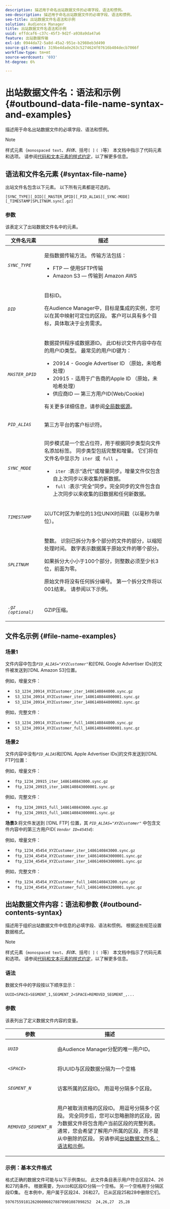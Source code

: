 ```yaml
---
description: 描述用于命名出站数据文件的必填字段、语法和惯例。
seo-description: 描述用于命名出站数据文件的必填字段、语法和惯例。
seo-title: 出站数据文件名语法和示例
solution: Audience Manager
title: 出站数据文件名语法和示例
uuid: effdcaf6-c37c-45f3-9d2f-a938a9da47a6
feature: 出站数据传输
exl-id: 0944da72-5a8d-45a2-951e-b2988eb3d490
source-git-commit: 319be4dade263c5274624f07616b404decb7066f
workflow-type: tm+mt
source-wordcount: '693'
ht-degree: 6%

---
```


# 出站数据文件名：语法和示例{#outbound-data-file-name-syntax-and-examples}

描述用于命名出站数据文件的必填字段、语法和惯例。

<!-- c_name_reqs_outbound.xml -->

>[!NOTE]
>
>样式元素（`monospaced text`、*斜体*、括号`[ ]` `( )`等） 本文档中指示了代码元素和选项。 请参阅[代码和文本元素的样式约定](../../../reference/code-style-elements.md)，以了解更多信息。

## 语法和文件名元素 {#syntax-file-name}

出站文件名包含以下元素。 以下所有元素都是可选的。

```
[SYNC_TYPE][_DID][_MASTER_DPID][_PID_ALIAS][_SYNC-MODE][_TIMESTAMP]SPLITNUM.sync[.gz]
```

### 参数

该表定义了出站数据文件名中的元素。

<table id="table_1EA97D75004148CE85F702427DB7E97A"> 
 <thead> 
  <tr> 
   <th colname="col1" class="entry"> 文件名元素 </th> 
   <th colname="col2" class="entry"> 描述 </th> 
  </tr> 
 </thead>
 <tbody> 
  <tr> 
   <td colname="col1"> <p> <code><i>SYNC_TYPE </i></code> </p> </td> 
   <td colname="col2"> <p>是指数据传输方法。 传输方法包括： </p> 
    <ul id="ul_4E0CFC7A34E04E2FA216A07E3654D6EE"> 
     <li id="li_0066B99222A64BE9975AE2E91511FB77">FTP — 使用SFTP传输 </li> 
     <li id="li_646767FE8AD247B88D0DD5461349F019"> <span class="keyword"> Amazon S3  </span>  — 传输到 <span class="keyword"> Amazon AWS  </span> </li> 
    </ul> </td> 
  </tr> 
  <tr> 
   <td colname="col1"> <p> <code><i>DID </i></code> </p> </td> 
   <td colname="col2"> <p>目标ID。 </p> <p>在<span class="keyword">Audience Manager</span>中，目标是集成的实例，您可以在其中映射可定位的区段。 客户可以具有多个目标，具体取决于业务需求。 </p> </td> 
  </tr> 
  <tr> 
   <td colname="col1"> <p> <code><i>MASTER_DPID </i></code> </p> </td> 
   <td colname="col2"> <p>数据提供程序或数据源ID。 此ID标识文件内容中存在的用户ID类型。 最常见的用户ID键为： </p> <p> 
     <ul id="ul_CC22D019ECED4B17A7695708001F2C1B"> 
      <li id="li_94DAFA169380405981AFEF1B581997E6">20914 - <span class="keyword"> Google Advertiser ID </span>（原始，未哈希处理） </li> 
      <li id="li_DE74BE06331C49CF87606A192D815B96">20915 - <span class="keyword">适用于广告商的Apple ID </span>（原始，未哈希处理） </li> 
      <li id="li_E0A033FEC3174EF08E93EB7C65266337">供应商ID — 第三方用户ID(Web/Cookie) </li> 
     </ul> </p> <p>有关更多详细信息，请参阅<a href="https://experienceleague.adobe.com/docs/audience-manager/user-guide/features/data-sources/global-data-sources.html">全局数据源</a>。</p></td> 
  </tr> 
  <tr> 
   <td colname="col1"> <p> <code><i>PID_ALIAS </i></code> </p> </td> 
   <td colname="col2"> 第三方平台的客户标识符。 </td> 
  </tr> 
  <tr> 
   <td colname="col1"> <p> <code><i>SYNC_MODE </i></code> </p> </td> 
   <td colname="col2"> <p>同步模式是一个宏占位符，用于根据同步类型向文件名添加标签。 同步类型包括完整和增量。 它们将在文件名中显示为<code> iter </code>或<code> full </code>。 </p> 
    <ul id="ul_3B3585CEF1434951B6FDCDD29E5013CD"> 
     <li id="li_947D94E9CFAC4041AC1AAEB191805529"> <code> iter </code>:表示“迭代”或增量同步。增量文件仅包含自上次同步以来收集的新数据。 </li> 
     <li id="li_13ADB3B3346943DAA767A1F416482D3C"> <code> full </code>:表示“完全”同步。完全同步的文件包含自上次同步以来收集的旧数据和任何新数据。 </li> 
    </ul> </td> 
  </tr> 
  <tr> 
   <td colname="col1"> <p> <code><i>TIMESTAMP </i></code> </p> </td> 
   <td colname="col2"> <p>以UTC时区为单位的13位UNIX时间戳（以毫秒为单位）。 </p> </td> 
  </tr> 
  <tr> 
   <td colname="col1"> <p><code><i>SPLITNUM</i></code></p> </td> 
   <td colname="col2"> <p>整数。 识别已拆分为多个部分的文件的部分，以缩短处理时间。 数字表示数据属于原始文件的哪个部分。</p>  <p>如果拆分大小小于100个部分，则整数必须至少长3位，前面为零。</p>  <p>原始文件将没有任何拆分编号。 第一个拆分文件将以001结束。 请参阅以下示例。 </p> </td> 
  </tr> 
  <tr> 
   <td colname="col1"> <p> <code><i>.gz (optional) </i></code> </p> </td> 
   <td colname="col2"> <p>GZIP压缩。 </p> </td> 
  </tr> 
 </tbody> 
</table>

## 文件名示例 {#file-name-examples}

### 场景1

文件内容中包含&#x200B;*`PID_ALIAS="XYZCustomer"`*&#x200B;和[!DNL Google Advertiser IDs]的文件被发送到[!DNL Amazon S3]位置。

例如，增量文件：

<ul class="simplelist"> 
 <li> <code> S3_1234_20914_XYZCustomer_iter_1486140844000.sync.gz </code> </li> 
 <li> <code> S3_1234_20914_XYZCustomer_iter_1486140844000001.sync.gz </code> </li> 
 <li> <code> S3_1234_20914_XYZCustomer_iter_1486140844000002.sync.gz </code> </li> 
</ul>

例如，完整文件：

<ul class="simplelist"> 
 <li> <code> S3_1234_20914_XYZCustomer_full_1486140844000.sync.gz </code> </li> 
 <li> <code> S3_1234_20914_XYZCustomer_full_1486140844000001.sync.gz </code> </li> 
</ul>

### 场景2

文件内容中没有&#x200B;*`PID_ALIAS`*&#x200B;和[!DNL Apple Advertiser IDs]的文件发送到[!DNL FTP]位置：

例如，增量文件：

<ul class="simplelist"> 
 <li> <code> ftp_1234_20915_iter_1486140843000.sync.gz </code> </li> 
 <li> <code> ftp_1234_20915_iter_1486140843000001.sync.gz </code> </li> 
</ul>

例如，完整文件：

<ul class="simplelist"> 
 <li> <code> ftp_1234_20915_full_1486140843000.sync.gz </code> </li> 
 <li> <code> ftp_1234_20915_full_1486140843000001.sync.gz </code> </li> 
</ul>

**场景3**:将文件发送到 [!DNL FTP] 位置，其 *`PID_ALIAS="XYZCustomer"`* 中包含文件内容中的第三方用户ID( *`Vendor ID=45454`*):

例如，增量文件：

<ul class="simplelist"> 
 <li> <code> ftp_1234_45454_XYZCustomer_iter_1486140843000.sync.gz </code> </li> 
 <li> <code> ftp_1234_45454_XYZCustomer_iter_1486140843000001.sync.gz </code> </li> 
 <li> <code> ftp_1234_45454_XYZCustomer_iter_1486140843000001.sync.gz </code> </li> 
</ul>

例如，完整文件：

<ul class="simplelist"> 
 <li> <code> ftp_1234_45454_XYZCustomer_full_1486140843200.sync.gz </code> </li> 
 <li> <code> ftp_1234_45454_XYZCustomer_full_1486140843200001.sync.gz </code> </li> 
</ul>

## 出站数据文件内容：语法和参数 {#outbound-contents-syntax}

描述用于组织出站数据文件中信息的必填字段、语法和惯例。 根据这些规范设置数据格式。

<!-- c_outbound_data_file.xml -->

>[!NOTE]
>
>样式元素（`monospaced text`、*斜体*、括号`[ ]` `( )`等） 本文档中指示了代码元素和选项。 请参阅[代码和文本元素的样式约定](../../../reference/code-style-elements.md)，以了解更多信息。

### 语法

数据文件中的字段按以下顺序显示：

`UUID<SPACE>SEGMENT_1,SEGMENT_2<SPACE>REMOVED_SEGMENT_,...`

### 参数

该表列出了定义数据文件内容的变量。

<table id="table_109BA747CFDA40108370EFEB208C7E11"> 
 <thead> 
  <tr> 
   <th colname="col1" class="entry"> 参数 </th> 
   <th colname="col2" class="entry"> 描述 </th> 
  </tr> 
 </thead>
 <tbody> 
  <tr> 
   <td colname="col1"> <p> <code><i>UUID </i></code> </p> </td> 
   <td colname="col2"> <p>由<span class="keyword">Audience Manager</span>分配的唯一用户ID。 </p> </td> 
  </tr> 
  <tr> 
   <td colname="col1"> <p> <code><i>&lt;SPACE&gt; </i></code> </p> </td> 
   <td colname="col2"> <p>将UUID与区段数据分隔为一个空格 </p> </td> 
  </tr> 
  <tr> 
   <td colname="col1"> <p> <code><i>SEGMENT_N </i></code> </p> </td> 
   <td colname="col2"> <p>访客所属的区段ID。 用逗号分隔多个区段。 </p> </td> 
  </tr> 
  <tr> 
   <td colname="col1"> <p> <code><i>REMOVED_SEGMENT_N </i></code> </p> </td> 
   <td colname="col2"> <p>用户被取消资格的区段ID。 用逗号分隔多个区段。 完全同步后，您可以忽略删除的区段，因为数据文件将包含用户当前区段的完整列表。 通常，您会希望了解用户所属的区段，而不是从中删除的区段。 另请参阅<a href="../../../integration/receiving-audience-data/batch-outbound-transfers/outbound-file-name-contents.md#outbound-data-file-name-syntax-and-examples">出站数据文件名：语法和示例</a>。 </p> </td> 
  </tr> 
 </tbody> 
</table>

### 示例：基本文件格式

格式正确的数据文件可能与以下示例类似。 此文件条目表示用户符合区段24、26和27的条件。 根据需要，为`UUID`和区段ID分隔一个空格。 另一个空格用于分隔区段ID集。 在本例中，用户属于区段24、26和27。 已从区段25和28中删除它们。

```
59767559181262060060278870901087098252  24,26,27  25,28
```
